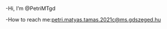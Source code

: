 -Hi, I’m @PetriMTgd

-How to reach me:petri.matyas.tamas.2021c@ms.gdszeged.hu


<!---
PetriMTgd/PetriMTgd is a ✨ special ✨ repository because its `README.md` (this file) appears on your GitHub profile.
You can click the Preview link to take a look at your changes.
--->

